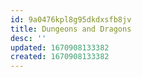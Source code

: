 ```yaml
---
id: 9a0476kpl8g95dkdxsfb8jv
title: Dungeons and Dragons
desc: ''
updated: 1670908133382
created: 1670908133382
---
```

